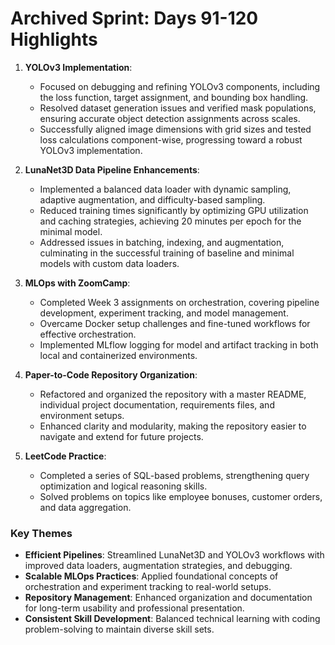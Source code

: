 # Archived Sprint: Days 91-120 Highlights

1. **YOLOv3 Implementation**:

   - Focused on debugging and refining YOLOv3 components, including the loss function, target assignment, and bounding box handling.
   - Resolved dataset generation issues and verified mask populations, ensuring accurate object detection assignments across scales.
   - Successfully aligned image dimensions with grid sizes and tested loss calculations component-wise, progressing toward a robust YOLOv3 implementation.

2. **LunaNet3D Data Pipeline Enhancements**:

   - Implemented a balanced data loader with dynamic sampling, adaptive augmentation, and difficulty-based sampling.
   - Reduced training times significantly by optimizing GPU utilization and caching strategies, achieving 20 minutes per epoch for the minimal model.
   - Addressed issues in batching, indexing, and augmentation, culminating in the successful training of baseline and minimal models with custom data loaders.

3. **MLOps with ZoomCamp**:

   - Completed Week 3 assignments on orchestration, covering pipeline development, experiment tracking, and model management.
   - Overcame Docker setup challenges and fine-tuned workflows for effective orchestration.
   - Implemented MLflow logging for model and artifact tracking in both local and containerized environments.

4. **Paper-to-Code Repository Organization**:

   - Refactored and organized the repository with a master README, individual project documentation, requirements files, and environment setups.
   - Enhanced clarity and modularity, making the repository easier to navigate and extend for future projects.

5. **LeetCode Practice**:
   - Completed a series of SQL-based problems, strengthening query optimization and logical reasoning skills.
   - Solved problems on topics like employee bonuses, customer orders, and data aggregation.

### Key Themes

- **Efficient Pipelines**: Streamlined LunaNet3D and YOLOv3 workflows with improved data loaders, augmentation strategies, and debugging.
- **Scalable MLOps Practices**: Applied foundational concepts of orchestration and experiment tracking to real-world setups.
- **Repository Management**: Enhanced organization and documentation for long-term usability and professional presentation.
- **Consistent Skill Development**: Balanced technical learning with coding problem-solving to maintain diverse skill sets.
